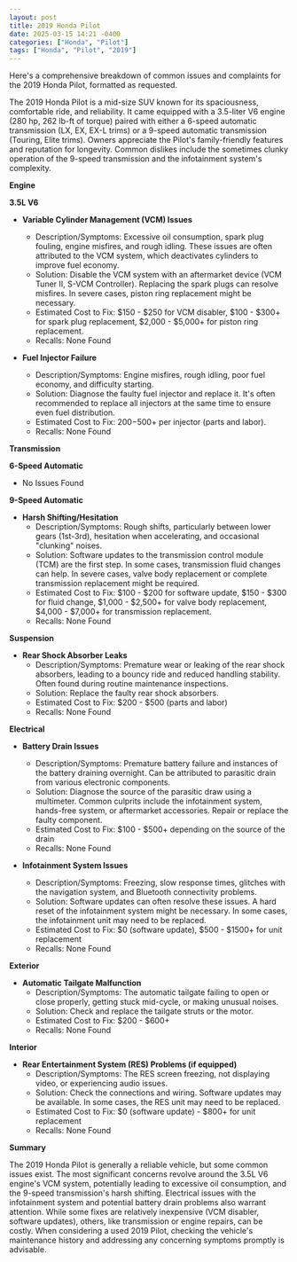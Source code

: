 ```yaml
---
layout: post
title: 2019 Honda Pilot
date: 2025-03-15 14:21 -0400
categories: ["Honda", "Pilot"]
tags: ["Honda", "Pilot", "2019"]
---
```

Here's a comprehensive breakdown of common issues and complaints for the 2019 Honda Pilot, formatted as requested.

The 2019 Honda Pilot is a mid-size SUV known for its spaciousness, comfortable ride, and reliability. It came equipped with a 3.5-liter V6 engine (280 hp, 262 lb-ft of torque) paired with either a 6-speed automatic transmission (LX, EX, EX-L trims) or a 9-speed automatic transmission (Touring, Elite trims). Owners appreciate the Pilot's family-friendly features and reputation for longevity. Common dislikes include the sometimes clunky operation of the 9-speed transmission and the infotainment system's complexity.

**Engine**

**3.5L V6**

*   **Variable Cylinder Management (VCM) Issues**
    *   Description/Symptoms: Excessive oil consumption, spark plug fouling, engine misfires, and rough idling. These issues are often attributed to the VCM system, which deactivates cylinders to improve fuel economy.
    *   Solution: Disable the VCM system with an aftermarket device (VCM Tuner II, S-VCM Controller). Replacing the spark plugs can resolve misfires. In severe cases, piston ring replacement might be necessary.
    *   Estimated Cost to Fix: $150 - $250 for VCM disabler, $100 - $300+ for spark plug replacement, $2,000 - $5,000+ for piston ring replacement.
    *   Recalls: None Found

*   **Fuel Injector Failure**
    * Description/Symptoms: Engine misfires, rough idling, poor fuel economy, and difficulty starting.
    * Solution: Diagnose the faulty fuel injector and replace it. It's often recommended to replace all injectors at the same time to ensure even fuel distribution.
    * Estimated Cost to Fix: $200-$500+ per injector (parts and labor).
    * Recalls: None Found

**Transmission**

**6-Speed Automatic**

*   No Issues Found

**9-Speed Automatic**

*   **Harsh Shifting/Hesitation**
    *   Description/Symptoms: Rough shifts, particularly between lower gears (1st-3rd), hesitation when accelerating, and occasional "clunking" noises.
    *   Solution: Software updates to the transmission control module (TCM) are the first step. In some cases, transmission fluid changes can help. In severe cases, valve body replacement or complete transmission replacement might be required.
    *   Estimated Cost to Fix: $100 - $200 for software update, $150 - $300 for fluid change, $1,000 - $2,500+ for valve body replacement, $4,000 - $7,000+ for transmission replacement.
    *   Recalls: None Found

**Suspension**

*   **Rear Shock Absorber Leaks**
    *   Description/Symptoms: Premature wear or leaking of the rear shock absorbers, leading to a bouncy ride and reduced handling stability. Often found during routine maintenance inspections.
    *   Solution: Replace the faulty rear shock absorbers.
    *   Estimated Cost to Fix: $200 - $500 (parts and labor)
    *   Recalls: None Found

**Electrical**

*   **Battery Drain Issues**
    *   Description/Symptoms: Premature battery failure and instances of the battery draining overnight. Can be attributed to parasitic drain from various electronic components.
    *   Solution: Diagnose the source of the parasitic draw using a multimeter. Common culprits include the infotainment system, hands-free system, or aftermarket accessories. Repair or replace the faulty component.
    *   Estimated Cost to Fix: $100 - $500+ depending on the source of the drain
    *   Recalls: None Found

*   **Infotainment System Issues**
    *   Description/Symptoms: Freezing, slow response times, glitches with the navigation system, and Bluetooth connectivity problems.
    *   Solution: Software updates can often resolve these issues. A hard reset of the infotainment system might be necessary. In some cases, the infotainment unit may need to be replaced.
    *   Estimated Cost to Fix: $0 (software update), $500 - $1500+ for unit replacement
    *   Recalls: None Found

**Exterior**

*   **Automatic Tailgate Malfunction**
    *   Description/Symptoms: The automatic tailgate failing to open or close properly, getting stuck mid-cycle, or making unusual noises.
    *   Solution: Check and replace the tailgate struts or the motor.
    *   Estimated Cost to Fix: $200 - $600+
    *   Recalls: None Found

**Interior**

*   **Rear Entertainment System (RES) Problems (if equipped)**
    *   Description/Symptoms: The RES screen freezing, not displaying video, or experiencing audio issues.
    *   Solution: Check the connections and wiring. Software updates may be available. In some cases, the RES unit may need to be replaced.
    *   Estimated Cost to Fix: $0 (software update) - $800+ for unit replacement
    *   Recalls: None Found

**Summary**

The 2019 Honda Pilot is generally a reliable vehicle, but some common issues exist. The most significant concerns revolve around the 3.5L V6 engine's VCM system, potentially leading to excessive oil consumption, and the 9-speed transmission's harsh shifting. Electrical issues with the infotainment system and potential battery drain problems also warrant attention. While some fixes are relatively inexpensive (VCM disabler, software updates), others, like transmission or engine repairs, can be costly. When considering a used 2019 Pilot, checking the vehicle's maintenance history and addressing any concerning symptoms promptly is advisable.

